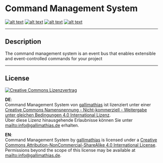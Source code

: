 # Command Management System

[![alt text](https://img.shields.io/badge/master-2.0--alpha1-green.svg?style=flat-square)](https://github.com/Gallimathias/CommandManagementSystem) [![alt text](https://img.shields.io/badge/nuget-2.0--alpha1-green.svg?style=flat-square)](https://www.nuget.org/packages/CommandManagementSystem/) [![alt text](https://img.shields.io/badge/develop-2.0-orange.svg?style=flat-square)](https://github.com/Gallimathias/CommandManagementSystem/tree/develop) [![alt text](https://img.shields.io/badge/license-CC_4.0_BY--NC--SA-lightgrey.svg?style=flat-square)](http://creativecommons.org/licenses/by-nc-sa/4.0/)

---

## Description
The command management system is an event bus that enables extensible and event-controlled commands for your project

---

## License

<a rel="license" href="http://creativecommons.org/licenses/by-nc-sa/4.0/"><img alt="Creative Commons Lizenzvertrag" style="border-width:0" src="https://i.creativecommons.org/l/by-nc-sa/4.0/88x31.png" /></a>

__DE__:<br /><span xmlns:dct="http://purl.org/dc/terms/" property="dct:title">Command Management System</span> von <a xmlns:cc="http://creativecommons.org/ns#" href="http://www.gallimathias.de/" property="cc:attributionName" rel="cc:attributionURL">gallimathias</a> ist lizenziert unter einer <a rel="license" href="http://creativecommons.org/licenses/by-nc-sa/4.0/">Creative Commons Namensnennung - Nicht-kommerziell - Weitergabe unter gleichen Bedingungen 4.0 International Lizenz</a>.<br />Über diese Lizenz hinausgehende Erlaubnisse können Sie unter <a xmlns:cc="http://creativecommons.org/ns#" href="mailto:info@gallimathias.de" rel="cc:morePermissions">mailto:info@gallimathias.de</a> erhalten.

__EN__:<br /><span xmlns:dct="http://purl.org/dc/terms/" property="dct:title">Command Management System</span> by <a xmlns:cc="http://creativecommons.org/ns#" href="http://www.gallimathias.de/" property="cc:attributionName" rel="cc:attributionURL">gallimathias</a> is licensed under a <a rel="license" href="http://creativecommons.org/licenses/by-nc-sa/4.0/">Creative Commons Attribution-NonCommercial-ShareAlike 4.0 International License</a>.<br />Permissions beyond the scope of this license may be available at <a xmlns:cc="http://creativecommons.org/ns#" href="mailto:info@gallimathias.de" rel="cc:morePermissions">mailto:info@gallimathias.de</a>.
